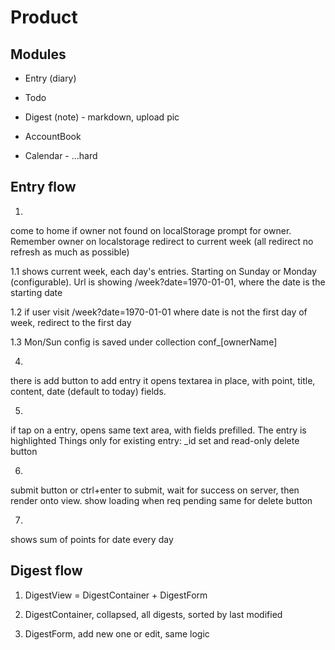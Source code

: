 # Product

## Modules

- Entry (diary)

- Todo

- Digest (note) - markdown, upload pic

- AccountBook

- Calendar - ...hard

## Entry flow

1.
come to home
if owner not found on localStorage
  prompt for owner. Remember owner on localstorage
redirect to current week (all redirect no refresh as much as possible)

1.1
shows current week, each day's entries.
Starting on Sunday or Monday (configurable). Url is showing /week?date=1970-01-01, where the date is the starting date

1.2
if user visit /week?date=1970-01-01 where date is not the first day of week, redirect to the first day

1.3
Mon/Sun config is saved under collection conf_[ownerName]

4.
there is add button to add entry
it opens textarea in place, with point, title, content, date (default to today) fields.

5.
if tap on a entry, opens same text area, with fields prefilled. The entry is highlighted
Things only for existing entry:
_id set and read-only
delete button

6.
submit button or ctrl+enter to submit, wait for success on server, then render onto view. show loading when req pending
same for delete button

7.
shows sum of points for date every day

## Digest flow

1. DigestView = DigestContainer + DigestForm

2. DigestContainer, collapsed, all digests, sorted by last modified

3. DigestForm, add new one or edit, same logic
